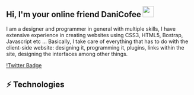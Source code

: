## Hi, I'm  your online friend DaniCofee <img src="https://raw.githubusercontent.com/aemmadi/aemmadi/master/wave.gif" width="30px">
I am a designer and programmer in general with multiple skills, I have extensive experience in creating websites using CSS3, HTML5, Bostrap, Javascript etc ...
Basically, I take care of everything that has to do with the client-side website: designing it, programming it, plugins, links within the site, designing the interfaces among other things.

[!Twitter Badge](https://img.shields.io/badge/-anirudhemmadi-blue?style=flat-square&logo=Twitter&logoColor=white&link=https://twitter.com/CofeeDev/)


## ⚡ Technologies


